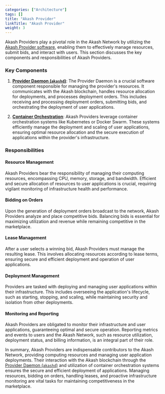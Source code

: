 ```yaml
---
categories: ["Architecture"]
tags: []
title: "Akash Provider"
linkTitle: "Akash Provider"
weight: 3
---
```


Akash Providers play a pivotal role in the Akash Network by utilizing the [Akash Provider software](https://github.com/akash-network/provider), enabling them to effectively manage resources, submit bids, and interact with users. This section discusses the key components and responsibilities of Akash Providers.

### Key Components

1. **[Provider Daemon (`akashd`)][akashd]**: The Provider Daemon is a crucial software component responsible for managing the provider's resources. It communicates with the Akash blockchain, handles resource allocation for deployments, and processes deployment orders. This includes receiving and processing deployment orders, submitting bids, and orchestrating the deployment of user applications.

2. [**Container Orchestration**][kubernetes]: Akash Providers leverage container orchestration systems like Kubernetes or Docker Swarm. These systems efficiently manage the deployment and scaling of user applications, ensuring optimal resource allocation and the secure execution of applications within the provider's infrastructure.

### Responsibilities

#### Resource Management

Akash Providers bear the responsibility of managing their computing resources, encompassing CPU, memory, storage, and bandwidth. Efficient and secure allocation of resources to user applications is crucial, requiring vigilant monitoring of infrastructure health and performance.

#### Bidding on Orders

Upon the generation of deployment orders broadcast to the network, Akash Providers analyze and place competitive bids. Balancing bids is essential for maximizing utilization and revenue while remaining competitive in the marketplace.

#### Lease Management

After a user selects a winning bid, Akash Providers must manage the resulting lease. This involves allocating resources according to lease terms, ensuring secure and efficient deployment and operation of user applications.

#### Deployment Management

Providers are tasked with deploying and managing user applications within their infrastructure. This includes overseeing the application's lifecycle, such as starting, stopping, and scaling, while maintaining security and isolation from other deployments.

#### Monitoring and Reporting

Akash Providers are obligated to monitor their infrastructure and user applications, guaranteeing optimal and secure operation. Reporting metrics and events to users and the Akash Network, such as resource utilization, deployment status, and billing information, is an integral part of their role.

In summary, Akash Providers are indispensable contributors to the Akash Network, providing computing resources and managing user application deployments. Their interaction with the Akash blockchain through the [Provider Daemon (`akashd`)][akashd] and utilization of container orchestration systems ensures the secure and efficient deployment of applications. Managing resources, bidding on orders, handling leases, and proactive infrastructure monitoring are vital tasks for maintaining competitiveness in the marketplace.

[kubernetes]: /docs/docs/architecture/containers-and-kubernetes/
[akash-providers]: https://github.com/akash-network/provider
[akashd]: https://github.com/akash-network/provider